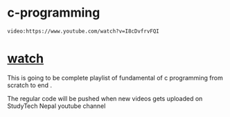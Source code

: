 # c-programming



`video:https://www.youtube.com/watch?v=I8cDvfrvFQI`


# [watch](https://youtu.be/I8cDvfrvFQI)
This is going to be complete playlist of fundamental of c programming from scratch to end .

The regular code will be pushed when new videos gets uploaded on StudyTech Nepal youtube channel

